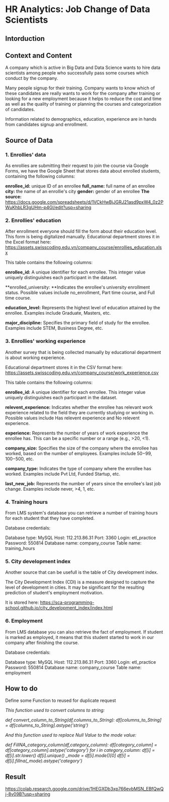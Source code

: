 # HR Analytics: Job Change of Data Scientists
## Intorduction
## Context and Content 

A company which is active in Big Data and Data Science wants to hire data scientists among people who successfully pass some courses which conduct by the company.

Many people signup for their training. Company wants to know which of these candidates are really wants to work for the company after training or looking for a new employment because it helps to reduce the cost and time as well as the quality of training or planning the courses and categorization of candidates.

Information related to demographics, education, experience are in hands from candidates signup and enrollment.

## Source of Data
### 1. Enrollies' data
As enrollies are submitting their request to join the course via Google Forms, we have the Google Sheet that stores data about enrolled students, containing the following columns:

**enrollee_id:** unique ID of an enrollee
**full_name:** full name of an enrollee
**city:** the name of an enrollie's city
**gender:** gender of an enrollee
**The source:** https://docs.google.com/spreadsheets/d/1VCkHwBjJGRJ21asd9pxW4_0z2PWuKhbLR3gUHm-p4GI/edit?usp=sharing

### 2. Enrollies' education
After enrollment everyone should fill the form about their education level. This form is being digitalized manually. Educational department stores it in the Excel format here: https://assets.swisscoding.edu.vn/company_course/enrollies_education.xlsx

This table contains the following columns:

**enrollee_id:** A unique identifier for each enrollee. This integer value uniquely distinguishes each participant in the dataset.

**enrolled_university: **Indicates the enrollee's university enrollment status. Possible values include no_enrollment, Part time course, and Full time course.

**education_level:** Represents the highest level of education attained by the enrollee. Examples include Graduate, Masters, etc.

**major_discipline:** Specifies the primary field of study for the enrollee. Examples include STEM, Business Degree, etc.

### 3. Enrollies' working experience
Another survey that is being collected manually by educational department is about working experience.

Educational department stores it in the CSV format here: https://assets.swisscoding.edu.vn/company_course/work_experience.csv 

This table contains the following columns:

**enrollee_id:** A unique identifier for each enrollee. This integer value       uniquely distinguishes each participant in the dataset.

**relevent_experience:** Indicates whether the enrollee has relevant work experience related to the field they are currently studying or working in. Possible values include Has relevent experience and No relevent experience.

**experience:** Represents the number of years of work experience the enrollee has. This can be a specific number or a range (e.g., >20, <1).

**company_size:** Specifies the size of the company where the enrollee has worked, based on the number of employees. Examples include 50−99, 100−500, etc.

**company_type:** Indicates the type of company where the enrollee has worked. Examples include Pvt Ltd, Funded Startup, etc.

**last_new_job:** Represents the number of years since the enrollee's last job change. Examples include never, >4, 1, etc.

### 4. Training hours
From LMS system's database you can retrieve a number of training hours for each student that they have completed.

Database credentials:

Database type: MySQL
Host: 112.213.86.31
Port: 3360
Login: etl_practice
Password: 550814
Database name: company_course
Table name: training_hours

### 5. City development index
Another source that can be usefull is the table of City development index.

The City Development Index (CDI) is a measure designed to capture the level of development in cities. It may be significant for the resulting prediction of student's employment motivation.

It is stored here: https://sca-programming-school.github.io/city_development_index/index.html

### 6. Employment
From LMS database you can also retrieve the fact of employment. If student is marked as employed, it means that this student started to work in our company after finishing the course.

Database credentials:

Database type: MySQL
Host: 112.213.86.31
Port: 3360
Login: etl_practice
Password: 550814
Database name: company_course
Table name: employment

## How to do
Define some Function to reused for duplicate request

*This function used to convert columns to string:*

*def convert_column_to_String(df,columns_to_String):
  df[columns_to_String] = df[columns_to_String].astype('string')*


*And this function used to replace Null Value to the mode value:*

*def FillNA_category_column(df,category_column):
  df[category_column] = df[category_column].astype('category')
  for i in category_column:
    df[i] = df[i].str.lower()
    df[i].unique()
    _mode =  df[i].mode()[0]
    df[i] =  df[i].fillna(_mode).astype('category')*

## Result
https://colab.research.google.com/drive/1HEGXDb3xp766evbMSN_EBfQwQj-8v09B?usp=sharing


